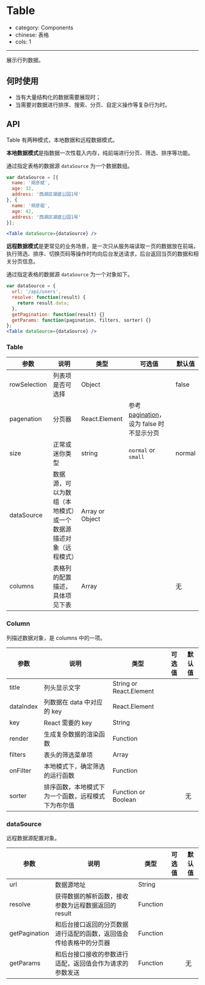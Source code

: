 # Table

- category: Components
- chinese: 表格
- cols: 1

---

展示行列数据。

## 何时使用

- 当有大量结构化的数据需要展现时；
- 当需要对数据进行排序、搜索、分页、自定义操作等复杂行为时。

## API

Table 有两种模式，本地数据和远程数据模式。

**本地数据模式**是指数据一次性载入内存，纯前端进行分页、筛选、排序等功能。

通过指定表格的数据源 `dataSource` 为一个数据数组。

```jsx
var dataSource = [{
  name: '胡彦斌',
  age: 32,
  address: '西湖区湖底公园1号'
}, {
  name: '胡彦祖',
  age: 42,
  address: '西湖区湖底公园1号'
}];

<Table dataSource={dataSource} />
```

**远程数据模式**是更常见的业务场景，是一次只从服务端读取一页的数据放在前端，执行筛选、排序、切换页码等操作时均向后台发送请求，后台返回当页的数据和相关分页信息。

通过指定表格的数据源 `dataSource` 为一个对象如下。

```jsx
var dataSource = {
  url: '/api/users',
  resolve: function(result) {
    return result.data;
  },
  getPagination: function(result) {}
  getParams: function(pagination, filters, sorter) {}
};
<Table dataSource={dataSource} />
```

### Table

| 参数          | 说明                     | 类型            |  可选值             | 默认值  |
|---------------|--------------------------|-----------------|---------------------|---------|
| rowSelection  | 列表项是否可选择         | Object          |                     | false   |
| pagenation    | 分页器                   | React.Element   | 参考 [pagination](/components/pagination)，设为 false 时不显示分页 |         |
| size          | 正常或迷你类型           | string          | `normal` or `small` | normal  |
| dataSource    | 数据源，可以为数组（本地模式）或一个数据源描述对象（远程模式） | Array or Object |                     |         |
| columns       | 表格列的配置描述，具体项见下表 | Array |                     |    无    |

### Column

列描述数据对象，是 columns 中的一项。

| 参数       | 说明                       | 类型            |  可选值             | 默认值  |
|------------|----------------------------|-----------------|---------------------|---------|
| title      | 列头显示文字               | String or React.Element |             |         |
| dataIndex  | 列数据在 data 中对应的 key | React.Element   |                     |         |
| key        | React 需要的 key           | String          |                     |         |
| render     | 生成复杂数据的渲染函数     | Function        |                     |         |
| filters    | 表头的筛选菜单项           | Array           |                     |         |
| onFilter   | 本地模式下，确定筛选的运行函数 | Function    |                     |         |
| sorter     | 排序函数，本地模式下为一个函数，远程模式下为布尔值 | Function or Boolean |  | 无 |

### dataSource

远程数据源配置对象。

| 参数          | 说明                     | 类型            |  可选值             | 默认值  |
|---------------|--------------------------|-----------------|---------------------|---------|
| url           | 数据源地址               | String          |                     |         |
| resolve       | 获得数据的解析函数，接收参数为远程数据返回的 result  | Function  |    |    |
| getPagination | 和后台接口返回的分页数据进行适配的函数，返回值会传给表格中的分页器 | Function |  |  |
| getParams     | 和后台接口接收的参数进行适配，返回值会作为请求的参数发送 | Function |  | 无 |
